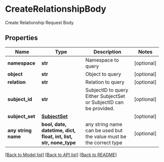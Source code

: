 # CreateRelationshipBody

Create Relationship Request Body

## Properties
Name | Type | Description | Notes
------------ | ------------- | ------------- | -------------
**namespace** | **str** | Namespace to query | [optional] 
**object** | **str** | Object to query | [optional] 
**relation** | **str** | Relation to query | [optional] 
**subject_id** | **str** | SubjectID to query  Either SubjectSet or SubjectID can be provided. | [optional] 
**subject_set** | [**SubjectSet**](SubjectSet.md) |  | [optional] 
**any string name** | **bool, date, datetime, dict, float, int, list, str, none_type** | any string name can be used but the value must be the correct type | [optional]

[[Back to Model list]](../README.md#documentation-for-models) [[Back to API list]](../README.md#documentation-for-api-endpoints) [[Back to README]](../README.md)


